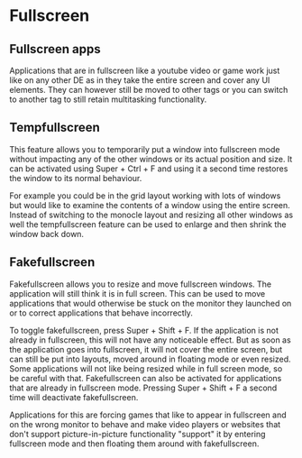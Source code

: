 # Fullscreen

## Fullscreen apps

Applications that are in fullscreen like a youtube video or game work just like
on any other DE as in they take the entire screen and cover any UI elements.
They can however still be moved to other tags or you can switch to another tag
to still retain multitasking functionality.

## Tempfullscreen

This feature allows you to temporarily put a window into fullscreen mode
without impacting any of the other windows or its actual position and size. It
can be activated using Super + Ctrl + F and using it a second time restores the
window to its normal behaviour.

For example you could be in the grid layout working with lots of windows but
would like to examine the contents of a window using the entire screen. Instead
of switching to the monocle layout and resizing all other windows as well the
tempfullscreen feature can be used to enlarge and then shrink the window back
down.

## Fakefullscreen

Fakefullscreen allows you to resize and move fullscreen windows. The
application will still think it is in full screen.  This can be used to move
applications that would otherwise be stuck on the monitor they launched on or
to correct applications that behave incorrectly.

To toggle fakefullscreen, press Super + Shift + F. If the application is not
already in fullscreen, this will not have any noticeable effect.  But as soon
as the application goes into fullscreen, it will not cover the entire screen,
but can still be put into layouts, moved around in floating mode or even
resized. Some applications will not like being resized while in full screen
mode, so be careful with that. Fakefullscreen can also be activated for
applications that are already in fullscreen mode.  Pressing Super + Shift + F a
second time will deactivate fakefullscreen.

Applications for this are forcing games that like to appear in fullscreen and
on the wrong monitor to behave and make video players or websites that don't
support picture-in-picture functionality "support" it by entering fullscreen
mode and then floating them around with fakefullscreen.


